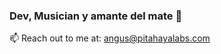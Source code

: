 ### Dev, Musician y amante del mate 🧉 
📫 Reach out to me at: [angus@pitahayalabs.com](mailto:angus@pitahayalabs.com)

<!---
AngusGaukrogerDev/AngusGaukrogerDev is a ✨ special ✨ repository because its `README.md` (this file) appears on your GitHub profile.
You can click the Preview link to take a look at your changes.
--->
